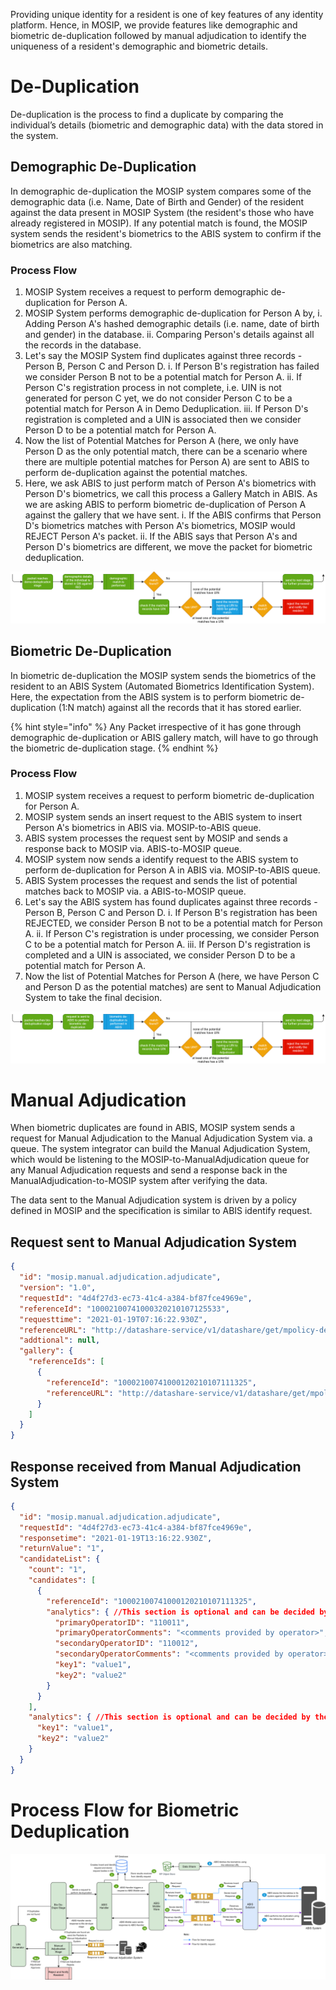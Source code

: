 Providing unique identity for a resident is one of key features of any identity platform. Hence, in MOSIP, we provide features like demographic and biometric de-duplication followed by manual adjudication to identify the uniqueness of a resident's demographic and biometric details.

# De-Duplication
De-duplication is the process to find a duplicate by comparing the individual’s details (biometric and demographic data) with the data stored in the system. 

## Demographic De-Duplication
In demographic de-duplication the MOSIP system compares some of the demographic data (i.e. Name, Date of Birth and Gender) of the resident against the data present in MOSIP System (the resident's those who have already registered in MOSIP). If any potential match is found, the MOSIP system sends the resident's biometrics to the ABIS system to confirm if the biometrics are also matching.

### Process Flow
1. MOSIP System receives a request to perform demographic de-duplication for Person A.
2. MOSIP System performs demographic de-duplication for Person A by,
	i. Adding Person A's hashed demographic details (i.e. name, date of birth and gender) in the database.
	ii. Comparing Person's details against all the records in the database.
3. Let's say the MOSIP System find duplicates against three records - Person B, Person C and Person D.
	i. If Person B's registration has failed we consider Person B not to be a potential match for Person A.
	ii. If Person C's registration process in not complete, i.e. UIN is not generated for person C yet, we do not consider Person C to be a potential match for Person A in Demo Deduplication.
	iii. If Person D's registration is completed and a UIN is associated then we consider Person D to be a potential match for Person A.
4. Now the list of Potential Matches for Person A (here, we only have Person D as the only potential match, there can be a scenario where there are multiple potential matches for Person A) are sent to ABIS to perform de-duplication against the potential matches.
5. Here, we ask ABIS to just perform match of Person A's biometrics with Person D's biometrics, we call this process a Gallery Match in ABIS. As we are asking ABIS to perform biometric de-duplication of Person A against the gallery that we have sent.
	i. If the ABIS confirms that Person D's biometrics matches with Person A's biometrics, MOSIP would REJECT Person A's packet.
	ii. If the ABIS says that Person A's and Person D's biometrics are different, we move the packet for biometric deduplication.

![](_images/biometrics/deduplication-deographic_deduplication.png)

## Biometric De-Duplication
In biometric de-duplication the MOSIP system sends the biometrics of the resident to an ABIS System (Automated Biometrics Identification System). Here, the expectation from the ABIS system is to perform biometric de-duplication (1:N match) against all the records that it has stored earlier. 

{% hint style="info" %}
Any Packet irrespective of it has gone through demographic de-duplication or ABIS gallery match, will have to go through the biometric de-duplication stage.
{% endhint %}

### Process Flow
1. MOSIP system receives a request to perform biometric de-duplication for Person A.
2. MOSIP system sends an insert request to the ABIS system to insert Person A's biometrics in ABIS via. MOSIP-to-ABIS queue.
3. ABIS system processes the request sent by MOSIP and sends a response back to MOSIP via. ABIS-to-MOSIP queue.
4. MOSIP system now sends a identify request to the ABIS system to perform de-duplication for Person A in ABIS via. MOSIP-to-ABIS queue.
5. ABIS System processes the request and sends the list of potential matches back to MOSIP via. a ABIS-to-MOSIP queue.
6. Let's say the ABIS system has found duplicates against three records - Person B, Person C and Person D.
	i. If Person B's registration has been REJECTED, we consider Person B not to be a potential match for Person A.
	ii. If Person C's registration is under processing, we consider Person C to be a potential match for Person A.
	iii. If Person D's registration is completed and a UIN is associated, we consider Person D to be a potential match for Person A.
7. Now the list of Potential Matches for Person A (here, we have Person C and Person D as the potential matches) are sent to Manual Adjudication System to take the final decision.

![](_images/biometrics/deduplication-biometric_deduplication.png)

# Manual Adjudication
When biometric duplicates are found in ABIS, MOSIP system sends a request for Manual Adjudication to the Manual Adjudication System via. a queue. The system integrator can build the Manual Adjudication System, which would be listening to the MOSIP-to-ManualAdjudication queue for any Manual Adjudication requests and send a response back in the ManualAdjudication-to-MOSIP system after verifying the data.

The data sent to the Manual Adjudication system is driven by a policy defined in MOSIP and the specification is similar to ABIS identify request.

## Request sent to Manual Adjudication System
```JSON
{
  "id": "mosip.manual.adjudication.adjudicate",
  "version": "1.0",
  "requestId": "4d4f27d3-ec73-41c4-a384-bf87fce4969e",
  "referenceId": "10002100741000320210107125533",
  "requesttime": "2021-01-19T07:16:22.930Z",
  "referenceURL": "http://datashare-service/v1/datashare/get/mpolicy-default-adjudication/mpartner-default-adjudication/mpartner-default-adjudicationmpolicy-default-adjudication202011110619201EpLEjvD",
  "addtional": null,
  "gallery": {
    "referenceIds": [
      {
        "referenceId": "10002100741000120210107111325",
        "referenceURL": "http://datashare-service/v1/datashare/get/mpolicy-default-adjudication/mpartner-default-adjudication/mpartner-default-adjudicationmpolicy-default-adjudication202137493575474iefnvvsD"
      }
    ]
  }
}
```

## Response received from Manual Adjudication System
```JSON
{
  "id": "mosip.manual.adjudication.adjudicate",
  "requestId": "4d4f27d3-ec73-41c4-a384-bf87fce4969e",
  "responsetime": "2021-01-19T13:16:22.930Z",
  "returnValue": "1",
  "candidateList": {
    "count": "1",
    "candidates": [
      {
        "referenceId": "10002100741000120210107111325",
        "analytics": { //This section is optional and can be decided by the System Integrator.
          "primaryOperatorID": "110011",
          "primaryOperatorComments": "<comments provided by operator>",
          "secondaryOperatorID": "110012",
          "secondaryOperatorComments": "<comments provided by operator>",
          "key1": "value1",
          "key2": "value2"
        }
      }
    ],
    "analytics": { //This section is optional and can be decided by the System Integrator. This is used when there is no match found.
      "key1": "value1",
      "key2": "value2"
    }
  }
}
```

# Process Flow for Biometric Deduplication

![](_images/biometrics/abis_middleware-process_flow.png)

